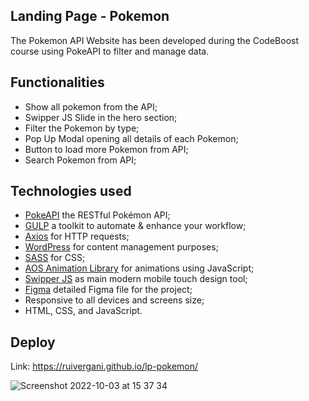 ## Landing Page - Pokemon
 
The Pokemon API Website has been developed during the CodeBoost course using PokeAPI to filter and manage data.

## Functionalities

- Show all pokemon from the API;
- Swipper JS Slide in the hero section;
- Filter the Pokemon by type;
- Pop Up Modal opening all details of each Pokemon;
- Button to load more Pokemon from API;
- Search Pokemon from API;

## Technologies used

- [PokeAPI](https://pokeapi.co/) the RESTful Pokémon API;
- [GULP](https://gulpjs.com/) a toolkit to automate & enhance your workflow;
- [Axios](https://axios-http.com/) for HTTP requests;
- [WordPress](https://wordpress.org/) for content management purposes;
- [SASS](https://sass-lang.com/) for CSS;
- [AOS Animation Library](https://michalsnik.github.io/aos/) for animations using JavaScript;
- [Swipper JS](https://swiperjs.com/) as main modern mobile touch design tool;
- [Figma](https://www.figma.com/file/LVNssQDuZp0afhif9M4FrZ/Pok%C3%A9mon---Codeboost?type=design&node-id=54%3A296&mode=design&t=d5fUXAAzJl69TwFA-1) detailed Figma file for the project;
- Responsive to all devices and screens size;
- HTML, CSS, and JavaScript.

## Deploy

Link: https://ruivergani.github.io/lp-pokemon/

![Screenshot 2022-10-03 at 15 37 34](https://user-images.githubusercontent.com/70537459/193604758-4b16306f-92b3-4de8-bf91-95c0f0096d1f.png)
